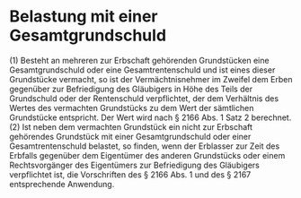 # Belastung mit einer Gesamtgrundschuld

(1) Besteht an mehreren zur Erbschaft gehörenden Grundstücken eine Gesamtgrundschuld oder eine Gesamtrentenschuld und ist eines dieser Grundstücke vermacht, so ist der Vermächtnisnehmer im Zweifel dem Erben gegenüber zur Befriedigung des Gläubigers in Höhe des Teils der Grundschuld oder der Rentenschuld verpflichtet, der dem Verhältnis des Wertes des vermachten Grundstücks zu dem Wert der sämtlichen Grundstücke entspricht. Der Wert wird nach § 2166 Abs. 1 Satz 2 berechnet.(2) Ist neben dem vermachten Grundstück ein nicht zur Erbschaft gehörendes Grundstück mit einer Gesamtgrundschuld oder einer Gesamtrentenschuld belastet, so finden, wenn der Erblasser zur Zeit des Erbfalls gegenüber dem Eigentümer des anderen Grundstücks oder einem Rechtsvorgänger des Eigentümers zur Befriedigung des Gläubigers verpflichtet ist, die Vorschriften des § 2166 Abs. 1 und des § 2167 entsprechende Anwendung. 

